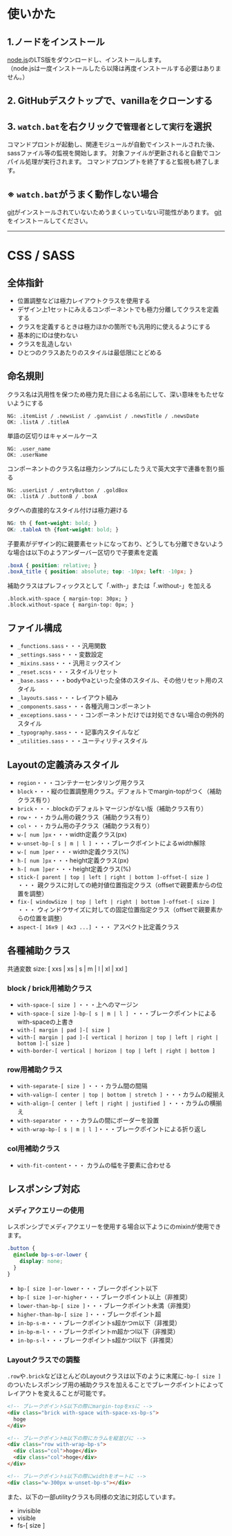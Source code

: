 # 使いかた
## 1.ノードをインストール
[node.js](https://nodejs.org/ja/download/)のLTS版をダウンロードし、インストールします。  
（node.jsは一度インストールしたら以降は再度インストールする必要はありません。）

## 2. GitHubデスクトップで、vanillaをクローンする

## 3. `watch.bat`を右クリックで`管理者として実行`を選択
コマンドプロントが起動し、関連モジュールが自動でインストールされた後、sassファイル等の監視を開始します。 
対象ファイルが更新されると自動でコンパイル処理が実行されます。 
コマンドプロンプトを終了すると監視も終了します。 

## ※ `watch.bat`がうまく動作しない場合
[git](https://git-scm.com/)がインストールされていないためうまくいっていない可能性があります。 
[git](https://git-scm.com/)をインストールしてください。

---------------------------------------------------------------------
# CSS / SASS
## 全体指針
- 位置調整などは極力レイアウトクラスを使用する
- デザイン上1セットにみえるコンポーネントでも極力分離してクラスを定義する
- クラスを定義するときは極力ほかの箇所でも汎用的に使えるようにする
- 基本的にIDは使わない
- クラスを乱造しない
- ひとつのクラスあたりのスタイルは最低限にとどめる

## 命名規則
クラス名は汎用性を保つため極力見た目による名前にして、深い意味をもたせないようにする
```
NG: .itemList / .newsList / .ganvList / .newsTitle / .newsDate
OK: .listA / .titleA
```
単語の区切りはキャメールケース
```
NG: .user_name
OK: .userName
```
コンポーネントのクラス名は極力シンプルにしたうえで英大文字で連番を割り振る
```
NG: .userList / .entryButton / .goldBox
OK: .listA / .buttonB / .boxA
```
タグへの直接的なスタイル付けは極力避ける
```css
NG: th { font-weight: bold; }
OK: .tableA th {font-weight: bold; }
```
子要素がデザイン的に親要素セットになっており、どうしても分離できないような場合は以下のようアンダーバー区切りで子要素を定義
```css
.boxA { position: relative; }
.boxA_title { position: absolute; top: -10px; left: -10px; }
```
補助クラスはプレフィックスとして「.with-」または「.without-」を加える
```
.block.with-space { margin-top: 30px; }
.block.without-space { margin-top: 0px; }
```

## ファイル構成
- `_functions.sass`・・・汎用関数
- `_settings.sass`・・・変数設定
- `_mixins.sass`・・・汎用ミックスイン
- `_reset.scss`・・・スタイルリセット
- `_base.sass`・・・bodyやaといった全体のスタイル、その他リセット用のスタイル
- `_layouts.sass`・・・レイアウト組み
- `_components.sass`・・・各種汎用コンポーネント
- `_exceptions.sass`・・・コンポーネントだけでは対処できない場合の例外的スタイル
- `_typography.sass`・・・記事内スタイルなど
- `_utilities.sass`・・・ユーティリティスタイル

## Layoutの定義済みスタイル

- `region`・・・コンテナーセンタリング用クラス
- `block`・・・縦の位置調整用クラス。デフォルトでmargin-topがつく（補助クラス有り）
- `brick`・・・.blockのデフォルトマージンがない版（補助クラス有り）
- `row`・・・カラム用の親クラス（補助クラス有り）
- `col`・・・カラム用の子クラス（補助クラス有り）
- `w-[ num ]px`・・・width定義クラス(px)
- `w-unset-bp-[ s | m | l ]` ・・・ブレークポイントによるwidth解除
- `w-[ num ]per`・・・width定義クラス(%)
- `h-[ num ]px`・・・height定義クラス(px)
- `h-[ num ]per`・・・height定義クラス(%)
- `stick-[ parent | top | left | right | bottom ]-offset-[ size ]` ・・・ 親クラスに対しての絶対値位置指定クラス（offsetで親要素からの位置を調整）
- `fix-[ windowSize | top | left | right | bottom ]-offset-[ size ]` ・・・ ウィンドウサイズに対しての固定位置指定クラス（offsetで親要素からの位置を調整）
- `aspect-[ 16x9 | 4x3 ...]` ・・・ アスペクト比定義クラス

## 各種補助クラス
共通変数
size: [ xxs | xs | s | m | l | xl | xxl ]

### block / brick用補助クラス
- `with-space-[ size ]` ・・・上へのマージン
- `with-space-[ size ]-bp-[ s | m | l ] `・・・ブレークポイントによるwith-spaceの上書き
- `with-[ margin | pad ]-[ size ]`
- `with-[ margin | pad ]-[ vertical | horizon | top | left | right | bottom ]-[ size ]`
- `with-border-[ vertical | horizon | top | left | right | bottom ]`

### row用補助クラス
- `with-separate-[ size ]` ・・・カラム間の間隔
- `with-valign-[ center | top | bottom | stretch ]` ・・・カラムの縦揃え
- `with-align-[ center | left | right | justified ]` ・・・カラムの横揃え
- `with-separator` ・・・カラムの間にボーダーを設置
- `with-wrap-bp-[ s | m | l ]`・・・ブレークポイントによる折り返し

### col用補助クラス
- `with-fit-content`・・・ カラムの幅を子要素に合わせる

## レスポンシブ対応
### メディアクエリーの使用
レスポンシブでメディアクエリーを使用する場合以下ようにのmixinが使用できます。
```scss
.button {
  @include bp-s-or-lower {
    display: none;
  }
}
```
- `bp-[ size ]-or-lower`・・・ブレークポイント以下
- `bp-[ size ]-or-higher`・・・ブレークポイント以上（非推奨）
- `lower-than-bp-[ size ]`・・・ブレークポイント未満（非推奨）
- `higher-than-bp-[ size ]`・・・ブレークポイント超
- `in-bp-s-m`・・・ブレークポイントs超かつm以下（非推奨）
- `in-bp-m-l`・・・ブレークポイントm超かつl以下（非推奨）
- `in-bp-s-l`・・・ブレークポイントs超かつl以下（非推奨）

### Layoutクラスでの調整
`.row`や`.brick`などほとんどのLayoutクラスは以下のように末尾に`-bp-[ size ]`のついたレスポンシブ用の補助クラスを加えることでブレークポイントによってレイアウトを変えることが可能です。
```html
<!-- ブレークポイントS以下の際にmargin-topをxsに -->
<div class="brick with-space with-space-xs-bp-s">
  hoge
</div>

<!-- ブレークポイントm以下の際にカラムを縦並びに -->
<div class="row with-wrap-bp-s">
  <div class="col">hoge</div>
  <div class="col">hoge</div>
</div>

<!-- ブレークポイントs以下の際にwidthをオートに -->
<div class="w-300px w-unset-bp-s"></div>
```
また、以下の一部utilityクラスも同様の文法に対応しています。
- invisible
- visible
- fs-[ size ]
